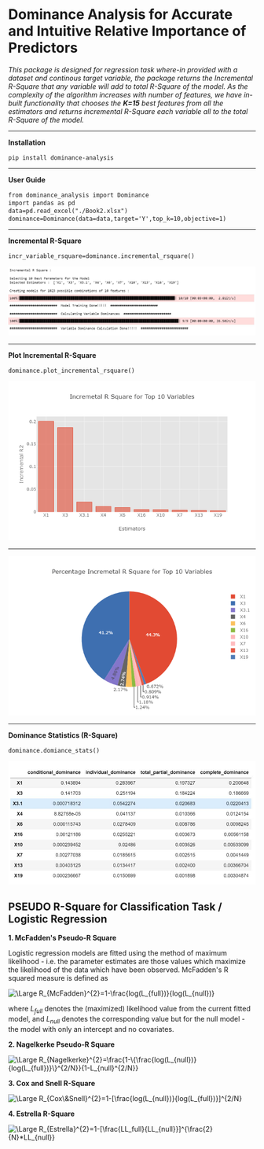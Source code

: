 # Dominance Analysis for Accurate and Intuitive Relative Importance of Predictors

*This package is designed for regression task where-in provided with a dataset and continous target variable, the package returns the Incremental R-Square that any variable will add to total R-Square of the model. As the complexity of the algorithm increases with number of features, we have in-built functionality that chooses the <b>K=15</b> best features from all the estimators and returns incremental R-Square each variable all to the total R-Square of the model.*

<hr>

**Installation**
```  
pip install dominance-analysis
```  
<hr>

**User Guide**
```
from dominance_analysis import Dominance
import pandas as pd
data=pd.read_excel("./Book2.xlsx")
dominance=Dominance(data=data,target='Y',top_k=10,objective=1)
``` 

<hr>

**Incremental R-Square**
```
incr_variable_rsquare=dominance.incremental_rsquare()
```
<img src='Model Training.JPG'>

<hr>

**Plot Incremental R-Square**
```
dominance.plot_incremental_rsquare()
```
<img src='Bar.png'>
<hr>
<img src='Pie.png'>
<hr>


**Dominance Statistics (R-Square)**
```
dominance.domiance_stats()
```
<img src='dominance_stats.JPG'>

## PSEUDO R-Square for Classification Task / Logistic Regression

**1. McFadden's Pseudo-R Square**

Logistic regression models are fitted using the method of maximum likelihood - i.e. the parameter estimates are those values which maximize the likelihood of the data which have been observed. McFadden's R squared measure is defined as

<img src="https://latex.codecogs.com/svg.latex?\Large&space;R_{McFadden}^{2}=1-\frac{log(L_{full})}{log(L_{null})}" title="\Large R_{McFadden}^{2}=1-\frac{log(L_{full})}{log(L_{null})}" />

where $L_{full}$ denotes the (maximized) likelihood value from the current fitted model, and $L_{null}$ denotes the corresponding value but for the null model - the model with only an intercept and no covariates.

**2. Nagelkerke Pseudo-R Square**

<img src="https://latex.codecogs.com/svg.latex?\Large&space;R_{Nagelkerke}^{2}=\frac{1-\{\frac{log(L_{null})}{log(L_{full})}\}^{2/N}}{1-L_{null}^{2/N}}" title="\Large R_{Nagelkerke}^{2}=\frac{1-\{\frac{log(L_{null})}{log(L_{full})}\}^{2/N}}{1-L_{null}^{2/N}}" />



**3. Cox and Snell R-Square**

<img src="https://latex.codecogs.com/svg.latex?\Large&space;R_{Cox\&Snell}^{2}=1-[\frac{log(L_{null})}{log(L_{full})}]^{2/N}" title="\Large R_{Cox\&Snell}^{2}=1-[\frac{log(L_{null})}{log(L_{full})}]^{2/N}" />

**4. Estrella R-Square**

<img src="https://latex.codecogs.com/svg.latex?\Large&space;R_{Estrella}^{2}=1-[\frac{LL_full}{LL_{null}}]^{\frac{2}{N}*LL_{null}}" title="\Large R_{Estrella}^{2}=1-[\frac{LL_full}{LL_{null}}]^{\frac{2}{N}*LL_{null}}" />



